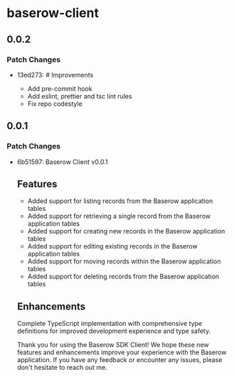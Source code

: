 # baserow-client

## 0.0.2

### Patch Changes

- 13ed273: # Improvements

  - Add pre-commit hook
  - Add eslint, prettier and tsc lint rules
  - Fix repo codestyle

## 0.0.1

### Patch Changes

- 6b51597: Baserow Client v0.0.1

  ## Features

  - Added support for listing records from the Baserow application tables
  - Added support for retrieving a single record from the Baserow application tables
  - Added support for creating new records in the Baserow application tables
  - Added support for editing existing records in the Baserow application tables
  - Added support for moving records within the Baserow application tables
  - Added support for deleting records from the Baserow application tables

  ## Enhancements

  Complete TypeScript implementation with comprehensive type definitions for improved development experience and type safety.

  Thank you for using the Baserow SDK Client! We hope these new features and enhancements improve your experience with the Baserow application. If you have any feedback or encounter any issues, please don't hesitate to reach out me.
